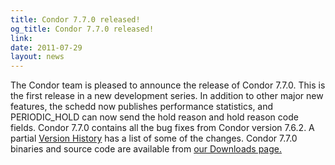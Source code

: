 ```yaml
---
title: Condor 7.7.0 released!
og_title: Condor 7.7.0 released!
link: 
date: 2011-07-29
layout: news
---
```


The Condor team is pleased to announce the release of Condor 7.7.0.  This is the first release in a new development series.  In addition to other major new features, the schedd now publishes performance statistics, and PERIODIC_HOLD can now send the hold reason and hold reason code fields.  Condor 7.7.0 contains all the bug fixes from Condor version 7.6.2.  A partial <a href="manual/latest-dev/9_Version_History.html">Version History</a>  has a list of some of the changes.  Condor 7.7.0 binaries and source code are available  from <a href="downloads/">our Downloads page.</a> 
